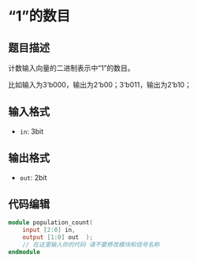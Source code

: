 # “1”的数目

## 题目描述

计数输入向量的二进制表示中“1”的数目。

比如输入为3‘b000，输出为2‘b00；3‘b011，输出为2‘b10；

## 输入格式

- `in`: 3bit

## 输出格式

- `out`: 2bit

## 代码编辑

```verilog
module population_count( 
    input [2:0] in, 
    output [1:0] out  );
    // 在这里输入你的代码 请不要修改模块和信号名称
endmodule
```